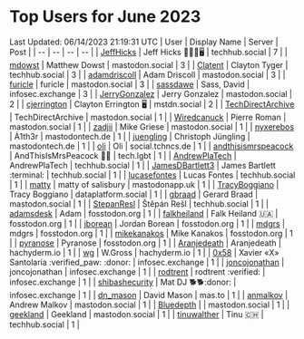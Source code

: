 # Top Users for June 2023
Last Updated: 06/14/2023 21:19:31 UTC
| User | Display Name | Server | Post |
| -- | -- | -- | -- |
| [JeffHicks](https://techhub.social/@JeffHicks) | Jeff Hicks 🐶🎼🍷🖥️ | techhub.social | 7 |
| [mdowst](https://mastodon.social/@mdowst) | Matthew Dowst | mastodon.social | 3 |
| [Clatent](https://techhub.social/@Clatent) | Clayton Tyger | techhub.social | 3 |
| [adamdriscoll](https://mastodon.social/@adamdriscoll) | Adam Driscoll | mastodon.social | 3 |
| [furicle](https://mastodon.social/@furicle) | furicle | mastodon.social | 3 |
| [sassdawe](https://infosec.exchange/@sassdawe) | Sass, David | infosec.exchange | 3 |
| [JerryGonzalez](https://mastodon.social/@JerryGonzalez) | Jerry Gonzalez | mastodon.social | 2 |
| [cjerrington](https://mstdn.social/@cjerrington) | Clayton Errington 🖥️ | mstdn.social | 2 |
| [TechDirectArchive](https://mastodon.social/@TechDirectArchive) | TechDirectArchive | mastodon.social | 1 |
| [Wiredcanuck](https://mastodon.social/@Wiredcanuck) | Pierre Roman | mastodon.social | 1 |
| [zadjii](https://mastodon.social/@zadjii) | Mike Griese | mastodon.social | 1 |
| [nyxerebos](https://mastodontech.de/@nyxerebos) | Ȧ1th3r | mastodontech.de | 1 |
| [juengling](https://mastodontech.de/@juengling) | Christoph Jüngling | mastodontech.de | 1 |
| [oli](https://social.tchncs.de/@oli) | Oli | social.tchncs.de | 1 |
| [andthisismrspeacock](https://tech.lgbt/@andthisismrspeacock) | AndThisIsMrsPeacock 🏳️‍🌈 | tech.lgbt | 1 |
| [AndrewPlaTech](https://techhub.social/@AndrewPlaTech) | AndrewPlaTech | techhub.social | 1 |
| [JamesDBartlett3](https://techhub.social/@JamesDBartlett3) | James Bartlett :terminal: | techhub.social | 1 |
| [lucasefontes](https://techhub.social/@lucasefontes) | Lucas Fontes | techhub.social | 1 |
| [matty](https://mastodonapp.uk/@matty) | matty of salisbury | mastodonapp.uk | 1 |
| [TracyBoggiano](https://dataplatform.social/@TracyBoggiano) | Tracy Boggiano | dataplatform.social | 1 |
| [gbraad](https://mastodon.social/@gbraad) | Gerard Braad | mastodon.social | 1 |
| [StepanResl](https://techhub.social/@StepanResl) | Štěpán Rešl | techhub.social | 1 |
| [adamsdesk](https://fosstodon.org/@adamsdesk) | Adam | fosstodon.org | 1 |
| [falkheiland](https://fosstodon.org/@falkheiland) | Falk Heiland 🇺🇦 | fosstodon.org | 1 |
| [jborean](https://fosstodon.org/@jborean) | Jordan Borean | fosstodon.org | 1 |
| [mdgrs](https://fosstodon.org/@mdgrs) | mdgrs | fosstodon.org | 1 |
| [mikekanakos](https://fosstodon.org/@mikekanakos) | Mike Kanakos | fosstodon.org | 1 |
| [pyranose](https://fosstodon.org/@pyranose) | Pyranose | fosstodon.org | 1 |
| [Aranjedeath](https://hachyderm.io/@Aranjedeath) | Aranjedeath | hachyderm.io | 1 |
| [wg](https://hachyderm.io/@wg) | W.Gross | hachyderm.io | 1 |
| [0x58](https://infosec.exchange/@0x58) | Xavier «X» Santolaria :verified_paw: :donor: | infosec.exchange | 1 |
| [joncojonathan](https://infosec.exchange/@joncojonathan) | joncojonathan | infosec.exchange | 1 |
| [rodtrent](https://infosec.exchange/@rodtrent) | rodtrent :verified: | infosec.exchange | 1 |
| [shibashecurity](https://infosec.exchange/@shibashecurity) | Mat DJ 🐕🐕:donor: | infosec.exchange | 1 |
| [dn_mason](https://mas.to/@dn_mason) | David Mason | mas.to | 1 |
| [anmalkov](https://mastodon.social/@anmalkov) | Andrew Malkov | mastodon.social | 1 |
| [Bluedepth](https://mastodon.social/@Bluedepth) |  | mastodon.social | 1 |
| [geekland](https://mastodon.social/@geekland) | Geekland | mastodon.social | 1 |
| [tinuwalther](https://techhub.social/@tinuwalther) | Tinu 🇨🇭 | techhub.social | 1 |

